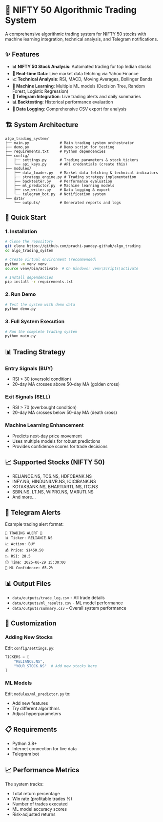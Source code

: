 # 🚀 NIFTY 50 Algorithmic Trading System

A comprehensive algorithmic trading system for NIFTY 50 stocks with machine learning integration, technical analysis, and Telegram notifications.

## ✨ Features

- **📊 NIFTY 50 Stock Analysis**: Automated trading for top Indian stocks
- **🔄 Real-time Data**: Live market data fetching via Yahoo Finance
- **📈 Technical Analysis**: RSI, MACD, Moving Averages, Bollinger Bands
- **🤖 Machine Learning**: Multiple ML models (Decision Tree, Random Forest, Logistic Regression)
- **📱 Telegram Integration**: Live trading alerts and daily summaries
- **📊 Backtesting**: Historical performance evaluation
- **💾 Data Logging**: Comprehensive CSV export for analysis

## 🏗️ System Architecture

```
algo_trading_system/
├── main.py              # Main trading system orchestrator
├── demo.py              # Demo script for testing
├── requirements.txt     # Python dependencies
├── config/             
│   ├── settings.py      # Trading parameters & stock tickers
│   └── api_keys.py      # API credentials (create this)
├── modules/
│   ├── data_loader.py   # Market data fetching & technical indicators
│   ├── strategy_engine.py # Trading strategy implementation
│   ├── backtester.py    # Performance evaluation
│   ├── ml_predictor.py  # Machine learning models
│   ├── csv_writer.py    # Data logging & export
│   └── telegram_bot.py  # Notification system
└── data/
    └── outputs/         # Generated reports and logs
```

## 🚀 Quick Start

### 1. Installation

```bash
# Clone the repository
git clone https://github.com/prachi-pandey-github/algo_trading
cd algo_trading_system

# Create virtual environment (recommended)
python -m venv venv
source venv/bin/activate  # On Windows: venv\Scripts\activate

# Install dependencies
pip install -r requirements.txt
```


### 2. Run Demo

```bash
# Test the system with demo data
python demo.py
```

### 3. Full System Execution

```bash
# Run the complete trading system
python main.py
```

## 📊 Trading Strategy

### Entry Signals (BUY)
- RSI < 30 (oversold condition)
- 20-day MA crosses above 50-day MA (golden cross)

### Exit Signals (SELL)
- RSI > 70 (overbought condition)
- 20-day MA crosses below 50-day MA (death cross)

### Machine Learning Enhancement
- Predicts next-day price movement
- Uses multiple models for robust predictions
- Provides confidence scores for trade decisions

## 📈 Supported Stocks (NIFTY 50)

- RELIANCE.NS, TCS.NS, HDFCBANK.NS
- INFY.NS, HINDUNILVR.NS, ICICIBANK.NS
- KOTAKBANK.NS, BHARTIARTL.NS, ITC.NS
- SBIN.NS, LT.NS, WIPRO.NS, MARUTI.NS
- And more...

## 📱 Telegram Alerts

Example trading alert format:
```
🚨 TRADING ALERT 🚨
📊 Ticker: RELIANCE.NS
📈 Action: BUY
💰 Price: $1450.50
📉 RSI: 28.5
🕐 Time: 2025-06-29 15:30:00
🎯 ML Confidence: 65.2%
```

## 📊 Output Files

- `data/outputs/trade_log.csv` - All trade details
- `data/outputs/ml_results.csv` - ML model performance
- `data/outputs/summary.csv` - Overall system performance

## 🔧 Customization

### Adding New Stocks
Edit `config/settings.py`:
```python
TICKERS = [
    "RELIANCE.NS",
    "YOUR_STOCK.NS"  # Add new stocks here
]
```

### ML Models
Edit `modules/ml_predictor.py` to:
- Add new features
- Try different algorithms
- Adjust hyperparameters

## 📋 Requirements

- Python 3.8+
- Internet connection for live data
- Telegram bot



## 📈 Performance Metrics

The system tracks:
- Total return percentage
- Win rate (profitable trades %)
- Number of trades executed
- ML model accuracy scores
- Risk-adjusted returns















